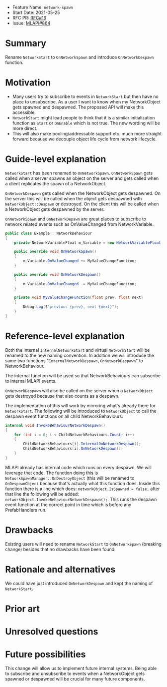 - Feature Name: `network-spawn`
- Start Date: 2021-05-25
- RFC PR: [RFC#16](https://github.com/Unity-Technologies/com.unity.multiplayer.rfcs/pull/16)
- Issue: [MLAPI#864](https://github.com/Unity-Technologies/com.unity.multiplayer.mlapi/issues/864)

# Summary
[summary]: #summary

Rename `NetworkStart` to `OnNetworkSpawn` and introduce `OnNetworkDespawn` function.

# Motivation
[motivation]: #motivation

- Many users try to subscribe to events in `NetworkStart` but then have no place to unsubscribe. As a user I want to know when my NetworkObject gets spawned and despawned. The proposed API will make this accessible.
- `NetworkStart` might lead people to think that it is a similar initialization function as `Start` or `OnEnable` which is not true. The new wording will be more direct.
- This will also make pooling/addressable support etc. much more straight forward because we decouple object life cycle from network lifecycle.

# Guide-level explanation
[guide-level-explanation]: #guide-level-explanation

`NetworkStart` has been renamed to `OnNetworkSpawn`. `OnNetworkSpawn` gets called when a server spawns an object on the server and gets called when a client replicates the spawn of a NetworkObject.

`OnNetworkDespawn` gets called when the NetworkObject gets despawned. On the server this will be called when the object gets despawned with `NetworkObject::Despawn` or destroyed. On the client this will be called when a NetworkObject gets despawned by the server.

`OnNetworkSpawn` and `OnNetworkDepawn` are great places to subscribe to network related events such as OnValueChanged from NetworkVariable.
```csharp
public class Example : NetworkBehaviour
{
    private NetworkVariableFloat m_Variable = new NetworkVariableFloat();

    public override void OnNetworkSpawn()
    {
        m_Variable.OnValueChanged += MyValueChangeFunction;
    }

    public override void OnNetworkDespawn()
    {
        m_Variable.OnValueChanged -= MyValueChangeFunction;
    }

    private void MyValueChangeFunction(float prev, float next)
    {
        Debug.Log($"previous {prev}, next {next}");
    }
}
```

# Reference-level explanation
[reference-level-explanation]: #reference-level-explanation

Both the internal `InternalNetworkStart` and virtual `NetworkStart` will be renamed to the new naming convention. In addition we will introduce the same two functions "`InternalNetworkDespawn`, `OnNetworkDespawn`" to NetworkBehaviour.

The internal function will be used so that NetworkBehaviours can subscribe to internal MLAPI events.

`OnNetworkDespawn` will also be called on the server when a `NetworkObject` gets destroyed because that also counts as a despawn. 

The implementation of this will work by mirroring what's already there for `NetworkStart`. The following will be introduced to `NetworkObject` to call the despawn event functions on all child NetworkBehaviours:
```csharp
internal void InvokeBehaviourNetworkDespawn()
{
    for (int i = 0; i < ChildNetworkBehaviours.Count; i++)
    {
        ChildNetworkBehaviours[i].InternalOnNetworkDespawn();
        ChildNetworkBehaviours[i].OnNetworkDespawn();
    }
}
```

MLAPI already has internal code which runs on every despawn. We will leverage that code. The function doing this is `NetworkSpawnManager::OnDestroyObject` (this will be renamed to `OnDespawnObject` because that's actually what this function does. Inside this function there is a line which does: `networkObject.IsSpawned = false;` after that line the following will be added: `networkObject.InvokeBehaviourNetworkDespawn();`. This runs the despawn event function at the correct point in time which is before any PrefabHandlers run.

# Drawbacks
[drawbacks]: #drawbacks

Existing users will need to rename `NetworkStart` to `OnNetworkSpawn` (breaking change) besides that no drawbacks have been found.

# Rationale and alternatives
[rationale-and-alternatives]: #rationale-and-alternatives

We could have just introduced `OnNetworkDespawn` and kept the naming of `NetworkStart`.

# Prior art
[prior-art]: #prior-art

# Unresolved questions
[unresolved-questions]: #unresolved-questions

# Future possibilities
[future-possibilities]: #future-possibilities

This change will allow us to implement future internal systems. Being able to subscribe and unsubscribe to events when a NetworkObject gets spawned or despawned will be crucial for many future components.
